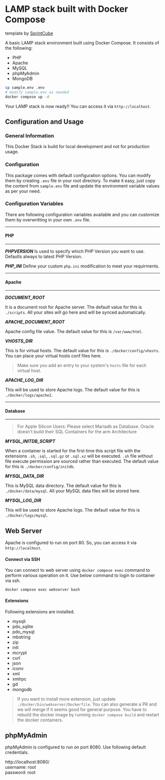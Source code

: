 # LAMP stack built with Docker Compose
template by [SprintCube](https://www.sprintcube.com/)

A basic LAMP stack environment built using Docker Compose. It consists of the following:

- PHP
- Apache
- MySQL
- phpMyAdmin
- MongoDB

```bash
cp sample.env .env
# modify sample.env as needed
docker compose up -d
```

Your LAMP stack is now ready!! You can access it via `http://localhost`.

## Configuration and Usage

### General Information

This Docker Stack is build for local development and not for production usage.

### Configuration

This package comes with default configuration options. You can modify them by creating `.env` file in your root directory.
To make it easy, just copy the content from `sample.env` file and update the environment variable values as per your need.

### Configuration Variables

There are following configuration variables available and you can customize them by overwritting in your own `.env` file.

---

#### PHP

---

_**PHPVERSION**_
Is used to specify which PHP Version you want to use. Defaults always to latest PHP Version.

_**PHP_INI**_
Define your custom `php.ini` modification to meet your requirments.

---

#### Apache

---

_**DOCUMENT_ROOT**_

It is a document root for Apache server. The default value for this is `./scripts`. All your sites will go here and will be synced automatically.

_**APACHE_DOCUMENT_ROOT**_

Apache config file value. The default value for this is `/var/www/html`.

_**VHOSTS_DIR**_

This is for virtual hosts. The default value for this is `./docker/config/vhosts`. You can place your virtual hosts conf files here.

> Make sure you add an entry to your system's `hosts` file for each virtual host.

_**APACHE_LOG_DIR**_

This will be used to store Apache logs. The default value for this is `./docker/logs/apache2`.

---

#### Database

---

> For Apple Silicon Users:
> Please select Mariadb as Database. Oracle doesn't build their SQL Containers for the arm Architecture

_**MYSQL_INITDB_SCRIPT**_

When a container is started for the first time this script file with the extensions `.sh`, `.sql`, `.sql.gz` or
`.sql.xz` will be executed. `.sh` file without file execute permission are sourced rather than executed.
The default value for this is `./docker/config/initdb`.

_**MYSQL_DATA_DIR**_

This is MySQL data directory. The default value for this is `./docker/data/mysql`. All your MySQL data files will be stored here.

_**MYSQL_LOG_DIR**_

This will be used to store Apache logs. The default value for this is `./docker/logs/mysql`.

## Web Server

Apache is configured to run on port 80. So, you can access it via `http://localhost`.

#### Connect via SSH

You can connect to web server using `docker compose exec` command to perform various operation on it. Use below command to login to container via ssh.

```shell
docker compose exec webserver bash
```

#### Extensions

Following extensions are installed.

- mysqli
- pdo_sqlite
- pdo_mysql
- mbstring
- zip
- intl
- mcrypt
- curl
- json
- iconv
- xml
- xmlrpc
- gd
- mongodb

> If you want to install more extension, just update `./docker/bin/webserver/Dockerfile`. You can also generate a PR and we will merge if it seems good for general purpose.
> You have to rebuild the docker image by running `docker compose build` and restart the docker containers.

## phpMyAdmin

phpMyAdmin is configured to run on port 8080. Use following default credentials.

http://localhost:8080/  
username: root  
password: root
